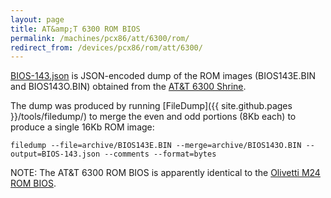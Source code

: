 ```yaml
---
layout: page
title: AT&amp;T 6300 ROM BIOS
permalink: /machines/pcx86/att/6300/rom/
redirect_from: /devices/pcx86/rom/att/6300/
---
```


[BIOS-143.json](BIOS-143.json) is JSON-encoded dump of the ROM images (BIOS143E.BIN and BIOS143O.BIN) obtained from
the [AT&amp;T 6300 Shrine](https://sites.google.com/site/att6300shrine/Home/downloads).

The dump was produced by running [FileDump]({{ site.github.pages }}/tools/filedump/) to merge the even and odd portions (8Kb each)
to produce a single 16Kb ROM image:

	filedump --file=archive/BIOS143E.BIN --merge=archive/BIOS143O.BIN --output=BIOS-143.json --comments --format=bytes

NOTE: The AT&T 6300 ROM BIOS is apparently identical to the [Olivetti M24 ROM BIOS](/machines/pcx86/olivetti/m24/rom/).
